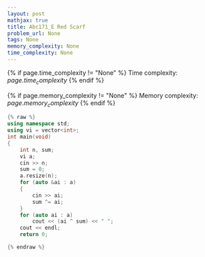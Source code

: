 ```yaml
---
layout: post
mathjax: true
title: Abc171_E Red Scarf
problem_url: None
tags: None
memory_complexity: None
time_complexity: None
---
```




{% if page.time_complexity != "None" %}
Time complexity: ${{ page.time_complexity }}$
{% endif %}

{% if page.memory_complexity != "None" %}
Memory complexity: ${{ page.memory_complexity }}$
{% endif %}

```cpp
{% raw %}
using namespace std;
using vi = vector<int>;
int main(void)
{
    int n, sum;
    vi a;
    cin >> n;
    sum = 0;
    a.resize(n);
    for (auto &ai : a)
    {
        cin >> ai;
        sum ^= ai;
    }
    for (auto ai : a)
        cout << (ai ^ sum) << " ";
    cout << endl;
    return 0;

{% endraw %}
```